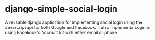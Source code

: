 # django-simple-social-login
A reusable django application for implementing social login using the Javascript api for both Google and Facebook. It also implements Login in using Facebook's Account kit with either email or phone
